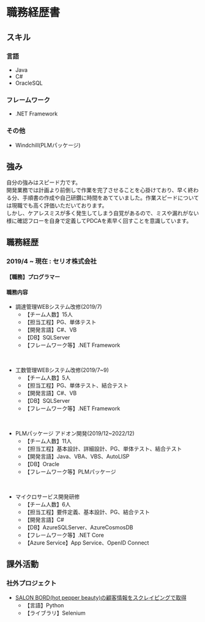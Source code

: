 # 職務経歴書

## スキル

### 言語
- Java
- C#
- OracleSQL

### フレームワーク
- .NET Framework

### その他
- Windchill(PLMパッケージ)

## 強み
自分の強みはスピード力です。  
開発業務では計画より前倒しで作業を完了させることを心掛けており、早く終わる分、手順書の作成や自己研鑽に時間をあてていました。作業スピードについては現職でも高く評価いただいております。  
しかし、ケアレスミスが多く発生してしまう自覚があるので、ミスや漏れがない様に確認フローを自身で定義してPDCAを素早く回すことを意識しています。

## 職務経歴

### 2019/4 ~ 現在 : セリオ株式会社

#### 【職務】プログラマー

#### 職務内容

- 調達管理WEBシステム改修(2019/7)
  - 【チーム人数】15人
  - 【担当工程】PG、単体テスト
  - 【開発言語】C#、VB
  - 【DB】SQLServer
  - 【フレームワーク等】.NET Framework

<br>

- 工数管理WEBシステム改修(2019/7~9)
  - 【チーム人数】5人
  - 【担当工程】PG、単体テスト、結合テスト
  - 【開発言語】C#、VB
  - 【DB】SQLServer
  - 【フレームワーク等】.NET Framework

<br>

- PLMパッケージ アドオン開発(2019/12~2022/12)
  - 【チーム人数】11人
  - 【担当工程】基本設計、詳細設計、PG、単体テスト、結合テスト
  - 【開発言語】Java、VBA、VBS、AutoLISP
  - 【DB】Oracle
  - 【フレームワーク等】PLMパッケージ

<br>

- マイクロサービス開発研修
  - 【チーム人数】6人
  - 【担当工程】要件定義、基本設計、PG、結合テスト 
  - 【開発言語】C#
  - 【DB】AzureSQLServer、AzureCosmosDB
  - 【フレームワーク等】.NET Core
  - 【Azure Service】App Service、OpenID Connect

## 課外活動

### 社外プロジェクト

- [SALON BORD(hot pepper beauty)の顧客情報をスクレイピングで取得](https://github.com/u-enginner/scraping)
  - 【言語】Python
  - 【ライブラリ】Selenium
